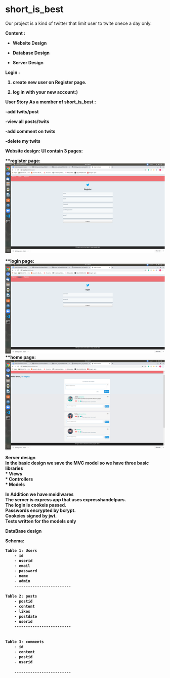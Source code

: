 # short_is_best

Our project is a kind of twitter that limit user to twite onece a day only.

<b>Content<b> :
- Website Design
 
- Database Design

- Server Design

<b>Login<b> :
1) create new user on Register page.

2) log in with your new account:)	
  
<b>User Story<b>
As a member of short_is_best :

-add twits/post

-view all posts/twits

-add comment on twits

-delete my twits



<b>Website design<b>:
UI contain 3 pages:
	
**register page:
 ![](https://github.com/WebAhead5/short_is_best/blob/amirBranch/Design/Screenshot%20from%202020-05-06%2020-41-27.png)

**login page:
 ![](https://github.com/WebAhead5/short_is_best/blob/amirBranch/Design/Screenshot%20from%202020-05-06%2020-41-24.png)
**home page:
 ![](https://github.com/WebAhead5/short_is_best/blob/amirBranch/Design/Screenshot%20from%202020-05-06%2020-41-17.png)

<b>Server design<b><br>
In the basic design we save the MVC model so we have three basic libraries<br>
	* Views<br>
	* Controllers<br>
	* Models<br>
	
In Addition we have meidlwares<br>
The server is express app that uses expresshandelpars.<br>
The login is cookeis passed.<br>
Passwords encrypted by bcrypt.<br>
Cookeies signed by jwt.<br>
Tests written for the models only<br> 

<b>DataBase design<b>

Schema:
```
Table 1: Users
	- id
	- userid
	- email
	- password
	- name
	- admin
	-------------------------

Table 2: posts
	- postid
	- content
	- likes
	- postdate
	- userid
	-------------------------
  

Table 3: comments
	- id
	- content
	- postid
	- userid

	-------------------------


